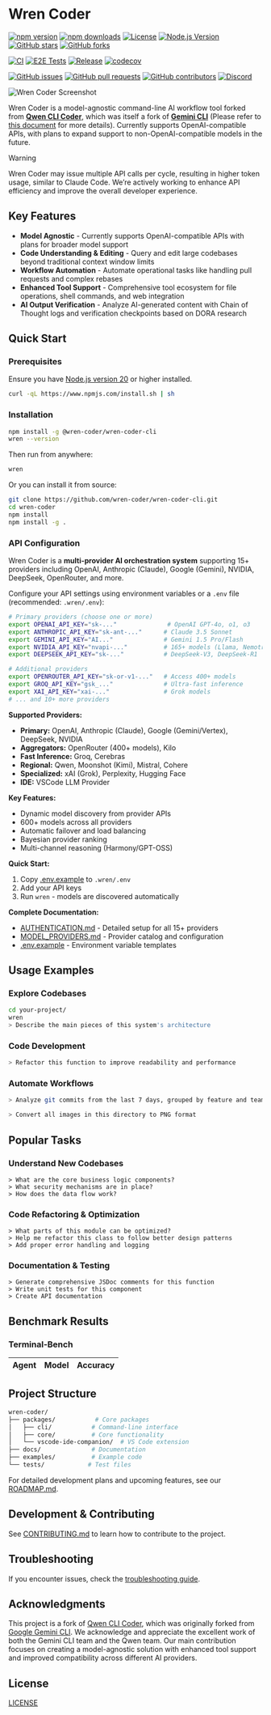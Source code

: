 # Wren Coder

[![npm version](https://badge.fury.io/js/@wren-coder%2Fwren-coder-cli.svg)](https://badge.fury.io/js/@wren-coder%2Fwren-coder-cli)
[![npm downloads](https://img.shields.io/npm/dm/@wren-coder/wren-coder-cli.svg)](https://www.npmjs.com/package/@wren-coder/wren-coder-cli)
[![License](https://img.shields.io/github/license/wren-coder/wren-coder-cli.svg)](https://github.com/wren-coder/wren-coder-cli/blob/main/LICENSE)
[![Node.js Version](https://img.shields.io/node/v/@wren-coder/wren-coder-cli.svg)](https://nodejs.org/)
[![GitHub stars](https://img.shields.io/github/stars/wren-coder/wren-coder-cli.svg?style=social)](https://github.com/wren-coder/wren-coder-cli/stargazers)
[![GitHub forks](https://img.shields.io/github/forks/wren-coder/wren-coder-cli.svg?style=social)](https://github.com/wren-coder/wren-coder-cli/network/members)

[![CI](https://github.com/wren-coder/wren-coder-cli/actions/workflows/ci.yml/badge.svg)](https://github.com/wren-coder/wren-coder-cli/actions/workflows/ci.yml)
[![E2E Tests](https://github.com/wren-coder/wren-coder-cli/actions/workflows/e2e.yml/badge.svg)](https://github.com/wren-coder/wren-coder-cli/actions/workflows/e2e.yml)
[![Release](https://github.com/wren-coder/wren-coder-cli/actions/workflows/release.yml/badge.svg)](https://github.com/wren-coder/wren-coder-cli/actions/workflows/release.yml)
[![codecov](https://codecov.io/gh/wren-coder/wren-coder-cli/branch/main/graph/badge.svg)](https://codecov.io/gh/wren-coder/wren-coder-cli)

[![GitHub issues](https://img.shields.io/github/issues/wren-coder/wren-coder-cli.svg)](https://github.com/wren-coder/wren-coder-cli/issues)
[![GitHub pull requests](https://img.shields.io/github/issues-pr/wren-coder/wren-coder-cli.svg)](https://github.com/wren-coder/wren-coder-cli/pulls)
[![GitHub contributors](https://img.shields.io/github/contributors/wren-coder/wren-coder-cli.svg)](https://github.com/wren-coder/wren-coder-cli/graphs/contributors)
[![Discord](https://img.shields.io/discord/1398016183252418590?color=7289da&label=Discord&logo=discord&logoColor=white)](https://discord.gg/aUnD2AQgHu)

![Wren Coder Screenshot](./docs/assets/wren-screenshot.png)

Wren Coder is a model-agnostic command-line AI workflow tool forked from [**Qwen CLI Coder**](https://github.com/QwenLM/Qwen-Code), which was itself a fork of [**Gemini CLI**](https://github.com/google-gemini/gemini-cli) (Please refer to [this document](./README.gemini.md) for more details). Currently supports OpenAI-compatible APIs, with plans to expand support to non-OpenAI-compatible models in the future.

> [!WARNING]
> Wren Coder may issue multiple API calls per cycle, resulting in higher token usage, similar to Claude Code. We’re actively working to enhance API efficiency and improve the overall developer experience.

## Key Features

- **Model Agnostic** - Currently supports OpenAI-compatible APIs with plans for broader model support
- **Code Understanding & Editing** - Query and edit large codebases beyond traditional context window limits
- **Workflow Automation** - Automate operational tasks like handling pull requests and complex rebases
- **Enhanced Tool Support** - Comprehensive tool ecosystem for file operations, shell commands, and web integration
- **AI Output Verification** - Analyze AI-generated content with Chain of Thought logs and verification checkpoints based on DORA research

## Quick Start

### Prerequisites

Ensure you have [Node.js version 20](https://nodejs.org/en/download) or higher installed.

```bash
curl -qL https://www.npmjs.com/install.sh | sh
```

### Installation

```bash
npm install -g @wren-coder/wren-coder-cli
wren --version
```

Then run from anywhere:

```bash
wren
```

Or you can install it from source:

```bash
git clone https://github.com/wren-coder/wren-coder-cli.git
cd wren-coder
npm install
npm install -g .
```

### API Configuration

Wren Coder is a **multi-provider AI orchestration system** supporting 15+ providers including OpenAI, Anthropic (Claude), Google (Gemini), NVIDIA, DeepSeek, OpenRouter, and more.

Configure your API settings using environment variables or a `.env` file (recommended: `.wren/.env`):

```bash
# Primary providers (choose one or more)
export OPENAI_API_KEY="sk-..."              # OpenAI GPT-4o, o1, o3
export ANTHROPIC_API_KEY="sk-ant-..."      # Claude 3.5 Sonnet
export GEMINI_API_KEY="AI..."              # Gemini 1.5 Pro/Flash
export NVIDIA_API_KEY="nvapi-..."          # 165+ models (Llama, Nemotron, etc.)
export DEEPSEEK_API_KEY="sk-..."           # DeepSeek-V3, DeepSeek-R1

# Additional providers
export OPENROUTER_API_KEY="sk-or-v1-..."   # Access 400+ models
export GROQ_API_KEY="gsk_..."              # Ultra-fast inference
export XAI_API_KEY="xai-..."               # Grok models
# ... and 10+ more providers
```

**Supported Providers:**

- **Primary:** OpenAI, Anthropic (Claude), Google (Gemini/Vertex), DeepSeek, NVIDIA
- **Aggregators:** OpenRouter (400+ models), Kilo
- **Fast Inference:** Groq, Cerebras
- **Regional:** Qwen, Moonshot (Kimi), Mistral, Cohere
- **Specialized:** xAI (Grok), Perplexity, Hugging Face
- **IDE:** VSCode LLM Provider

**Key Features:**
- Dynamic model discovery from provider APIs
- 600+ models across all providers
- Automatic failover and load balancing
- Bayesian provider ranking
- Multi-channel reasoning (Harmony/GPT-OSS)

**Quick Start:**
1. Copy [.env.example](.env.example) to `.wren/.env`
2. Add your API keys
3. Run `wren` - models are discovered automatically

**Complete Documentation:**
- [AUTHENTICATION.md](./AUTHENTICATION.md) - Detailed setup for all 15+ providers
- [MODEL_PROVIDERS.md](./MODEL_PROVIDERS.md) - Provider catalog and configuration
- [.env.example](.env.example) - Environment variable templates

## Usage Examples

### Explore Codebases

```sh
cd your-project/
wren
> Describe the main pieces of this system's architecture
```

### Code Development

```sh
> Refactor this function to improve readability and performance
```

### Automate Workflows

```sh
> Analyze git commits from the last 7 days, grouped by feature and team member
```

```sh
> Convert all images in this directory to PNG format
```

## Popular Tasks

### Understand New Codebases

```text
> What are the core business logic components?
> What security mechanisms are in place?
> How does the data flow work?
```

### Code Refactoring & Optimization

```text
> What parts of this module can be optimized?
> Help me refactor this class to follow better design patterns
> Add proper error handling and logging
```

### Documentation & Testing

```text
> Generate comprehensive JSDoc comments for this function
> Write unit tests for this component
> Create API documentation
```

## Benchmark Results

### Terminal-Bench

| Agent | Model | Accuracy |
| ----- | ----- | -------- |

## Project Structure

```bash
wren-coder/
├── packages/           # Core packages
│   ├── cli/           # Command-line interface
│   ├── core/          # Core functionality
│   └── vscode-ide-companion/  # VS Code extension
├── docs/              # Documentation
├── examples/          # Example code
└── tests/            # Test files
```

For detailed development plans and upcoming features, see our [ROADMAP.md](./ROADMAP.md).

## Development & Contributing

See [CONTRIBUTING.md](./CONTRIBUTING.md) to learn how to contribute to the project.

## Troubleshooting

If you encounter issues, check the [troubleshooting guide](docs/troubleshooting.md).

## Acknowledgments

This project is a fork of [Qwen CLI Coder](https://github.com/QwenLM/Qwen-Code), which was originally forked from [Google Gemini CLI](https://github.com/google-gemini/gemini-cli). We acknowledge and appreciate the excellent work of both the Gemini CLI team and the Qwen team. Our main contribution focuses on creating a model-agnostic solution with enhanced tool support and improved compatibility across different AI providers.

## License

[LICENSE](./LICENSE)
